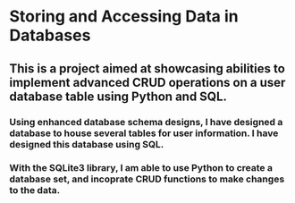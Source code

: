 # Storing and Accessing Data in Databases

## This is a project aimed at showcasing abilities to implement advanced CRUD operations on a user database table using Python and SQL.

 ### Using enhanced database schema designs, I have designed a database to house several tables for user information. I have designed this database using SQL. 
 ### With the SQLite3 library, I am able to use Python to create a database set, and incoprate CRUD functions to make changes to the data. 

